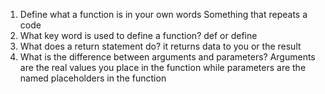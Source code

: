 1. Define what a function is in your own words
Something that repeats a code 
2. What key word is used to define a function?
def or define
3. What does a return statement do?
it returns data to you or the result
4. What is the difference between arguments and parameters?
Arguments are the real values you place in the function while parameters are the named placeholders in the function